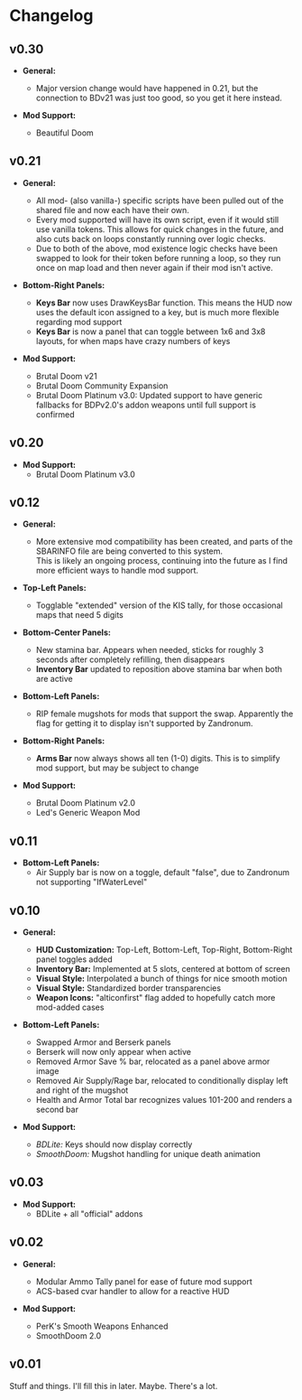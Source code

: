 # Changelog

## v0.30

- **General:**
  - Major version change would have happened in 0.21, but the connection to BDv21 was just too good, so you get it here instead.

- **Mod Support:**
  - Beautiful Doom

## v0.21

- **General:**
  - All mod- (also vanilla-) specific scripts have been pulled out of the shared file and now each have their own.
  - Every mod supported will have its own script, even if it would still use vanilla tokens. This allows for quick changes in the future, and also cuts back on loops constantly running over logic checks.
  - Due to both of the above, mod existence logic checks have been swapped to look for their token before running a loop, so they run once on map load and then never again if their mod isn't active.

- **Bottom-Right Panels:**
  - **Keys Bar** now uses DrawKeysBar function. This means the HUD now uses the default icon assigned to a key, but is much more flexible regarding mod support
  - **Keys Bar** is now a panel that can toggle between 1x6 and 3x8 layouts, for when maps have crazy numbers of keys

- **Mod Support:**
  - Brutal Doom v21
  - Brutal Doom Community Expansion
  - Brutal Doom Platinum v3.0: Updated support to have generic fallbacks for BDPv2.0's addon weapons until full support is confirmed

## v0.20

- **Mod Support:**
  - Brutal Doom Platinum v3.0

## v0.12

- **General:**
  - More extensive mod compatibility has been created, and parts of the SBARINFO file are being converted to this system.  
  This is likely an ongoing process, continuing into the future as I find more efficient ways to handle mod support.

- **Top-Left Panels:**
  - Togglable "extended" version of the KIS tally, for those occasional maps that need 5 digits

- **Bottom-Center Panels:**
  - New stamina bar. Appears when needed, sticks for roughly 3 seconds after completely refilling, then disappears
  - **Inventory Bar** updated to reposition above stamina bar when both are active

- **Bottom-Left Panels:**
  - RIP female mugshots for mods that support the swap. Apparently the flag for getting it to display isn't supported by Zandronum.

- **Bottom-Right Panels:**
  - **Arms Bar** now always shows all ten (1-0) digits. This is to simplify mod support, but may be subject to change

- **Mod Support:**
  - Brutal Doom Platinum v2.0
  - Led's Generic Weapon Mod

## v0.11

- **Bottom-Left Panels:**
  - Air Supply bar is now on a toggle, default "false", due to Zandronum not supporting "IfWaterLevel"

## v0.10

- **General:**
  - **HUD Customization:** Top-Left, Bottom-Left, Top-Right, Bottom-Right panel toggles added
  - **Inventory Bar:** Implemented at 5 slots, centered at bottom of screen
  - **Visual Style:** Interpolated a bunch of things for nice smooth motion
  - **Visual Style:** Standardized border transparencies
  - **Weapon Icons:** "alticonfirst" flag added to hopefully catch more mod-added cases

- **Bottom-Left Panels:**
  - Swapped Armor and Berserk panels
  - Berserk will now only appear when active
  - Removed Armor Save % bar, relocated as a panel above armor image
  - Removed Air Supply/Rage bar, relocated to conditionally display left and right of the mugshot
  - Health and Armor Total bar recognizes values 101-200 and renders a second bar

- **Mod Support:**
  - _BDLite:_ Keys should now display correctly
  - _SmoothDoom:_ Mugshot handling for unique death animation

## v0.03

- **Mod Support:**  
  - BDLite + all "official" addons

## v0.02

- **General:**
  - Modular Ammo Tally panel for ease of future mod support
  - ACS-based cvar handler to allow for a reactive HUD

- **Mod Support:**
  - PerK's Smooth Weapons Enhanced
  - SmoothDoom 2.0

## v0.01

Stuff and things. I'll fill this in later. Maybe. There's a lot.
